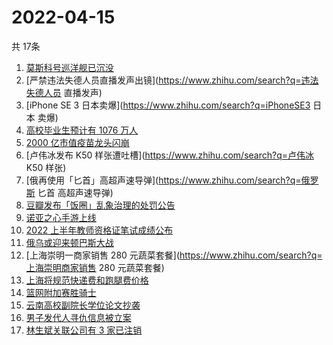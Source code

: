 # 2022-04-15
  共 17条

  <!-- BEGIN -->
  <!-- 最后更新时间:Fri Apr 15 2022 03:02:17 GMT+0000 (Coordinated Universal Time) -->
  1. [莫斯科号巡洋舰已沉没](https://www.zhihu.com/search?q=莫斯科号巡洋舰)
1. [严禁违法失德人员直播发声出镜](https://www.zhihu.com/search?q=违法失德人员 直播发声)
1. [iPhone SE 3 日本卖爆](https://www.zhihu.com/search?q=iPhoneSE3 日本 卖爆)
1. [高校毕业生预计有 1076 万人](https://www.zhihu.com/search?q=高校毕业生数量)
1. [2000 亿市值疫苗龙头闪崩](https://www.zhihu.com/search?q=疫苗龙头智飞生物)
1. [卢伟冰发布 K50 样张遭吐槽](https://www.zhihu.com/search?q=卢伟冰 K50 样张)
1. [俄再使用「匕首」高超声速导弹](https://www.zhihu.com/search?q=俄罗斯 匕首 高超声速导弹)
1. [豆瓣发布「饭圈」乱象治理的处罚公告](https://www.zhihu.com/search?q=豆瓣发布处罚公告)
1. [诺亚之心手游上线](https://www.zhihu.com/search?q=诺亚之心)
1. [2022 上半年教师资格证笔试成绩公布](https://www.zhihu.com/search?q=教师资格证笔试成绩公布)
1. [俄乌或迎来顿巴斯大战](https://www.zhihu.com/search?q=顿巴斯大战)
1. [上海崇明一商家销售 280 元蔬菜套餐](https://www.zhihu.com/search?q=上海崇明商家销售 280 元蔬菜套餐)
1. [上海将规范快递费和跑腿费价格](https://www.zhihu.com/search?q=上海快递费价格)
1. [篮网附加赛胜骑士](https://www.zhihu.com/search?q=篮网附加赛)
1. [云南高校副院长学位论文抄袭](https://www.zhihu.com/search?q=云南高校副院长抄袭)
1. [男子发代人寻仇信息被立案](https://www.zhihu.com/search?q=男子发代人寻仇信息)
1. [林生斌关联公司有 3 家已注销](https://www.zhihu.com/search?q=林生斌关联公司已注销)
  <!-- END -->
  